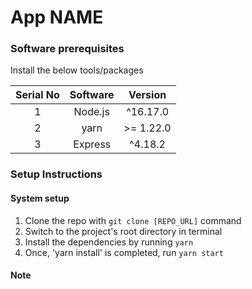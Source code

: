 # App NAME

### Software prerequisites

Install the below tools/packages

| Serial No   | Software |  Version   |
| :---------: |:--------:|:----------:|
| 1           | Node.js  |  ^16.17.0  |
| 2           |   yarn   | >= 1.22.0  |
| 3           | Express  |  ^4.18.2   |


### Setup Instructions
#### System setup
1. Clone the repo with `git clone [REPO_URL]` command
2. Switch to the project's root directory in terminal
3. Install the dependencies by running `yarn`
4. Once, 'yarn install' is completed, run `yarn start` 

#### Note 
